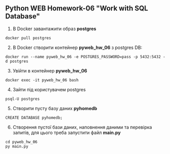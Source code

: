 ## Python WEB Homework-06 "Work with SQL Database"

1) В Docker завантажити образ **postgres**

```
docker pull postgres
```

2) В Docker створити контейнер **pyweb_hw_06** з postgres DB:

```
docker run --name pyweb_hw_06 -e POSTGRES_PASSWORD=pass -p 5432:5432 -d postgres
```

3) Увійти в контейнер **pyweb_hw_06**

```
docker exec -it pyweb_hw_06 bash
```

4) Зайти під користувачем postgres

```
psql-U postgres
```

5) Створити пусту базу даних **pyhomedb**

```
CREATE DATABASE pyhomedb;
```

6) Створення пустої бази даних, наповнення даними та перевірка запитів, для цього треба запустити файл **main.py**

```
cd pyweb_hw_06
py main.py
```
